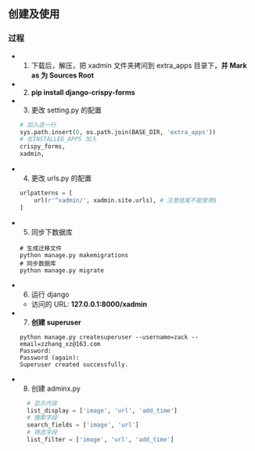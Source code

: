 ## 创建及使用

### 过程

- 1. 下载后，解压，把 xadmin 文件夹拷问到 extra_apps 目录下，**并 Mark as 为 Sources Root**
- 2. **pip install django-crispy-forms**
- 3. 更改 setting.py 的配置

  ```python
  # 加入这一行
  sys.path.insert(0, os.path.join(BASE_DIR, 'extra_apps'))
  # 在INSTALLED_APPS 加入
  crispy_forms,
  xadmin,
  ```

- 4. 更改 urls.py 的配置

  ```python
  urlpatterns = [
      url(r'^xadmin/', xadmin.site.urls), # 注意结尾不能使用$
  ]
  ```

- 5. 同步下数据库

  ```shell
  # 生成迁移文件
  python manage.py makemigrations
  # 同步数据库
  python manage.py migrate
  ```

- 6. 运行 django

  - 访问的 URL: **127.0.0.1:8000/xadmin**

- 7. **创建 superuser**

  ```shell
  python manage.py createsuperuser --username=zack --email=zzhang_xz@163.com
  Password:
  Password (again):
  Superuser created successfully.
  ```

- 8. 创建 adminx.py

  ```python
    # 显示内容
    list_display = ['image', 'url', 'add_time']
    # 搜索字段
    search_fields = ['image', 'url']
    # 筛选字段
    list_filter = ['image', 'url', 'add_time']
  ```
